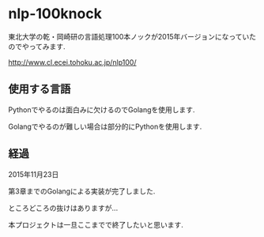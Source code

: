 # nlp-100knock

東北大学の乾・岡崎研の言語処理100本ノックが2015年バージョンになっていたのでやってみます.

http://www.cl.ecei.tohoku.ac.jp/nlp100/

## 使用する言語

Pythonでやるのは面白みに欠けるのでGolangを使用します.

Golangでやるのが難しい場合は部分的にPythonを使用します.

## 経過

2015年11月23日

第3章までのGolangによる実装が完了しました.

ところどころの抜けはありますが...

本プロジェクトは一旦ここまでで終了したいと思います.

